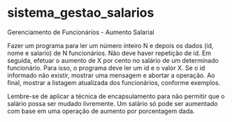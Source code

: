 # sistema_gestao_salarios
Gerenciamento de Funcionários - Aumento Salarial

Fazer um programa para ler um número inteiro N e depois os dados (id, nome e salario) de N funcionários. Não deve haver repetição de id.
Em seguida, efetuar o aumento de X por cento no salário de um determinado funcionário. Para isso, o programa deve ler um id e o valor X.
Se o id informado não existir, mostrar uma mensagem e abortar a operação. Ao final, mostrar a listagem atualizada dos funcionários, conforme exemplos.

Lembre-se de aplicar a técnica de encapsulamento para não permitir que o salário possa ser mudado livremente.
Um salário só pode ser aumentado com base em uma operação de aumento por porcentagem dada.
